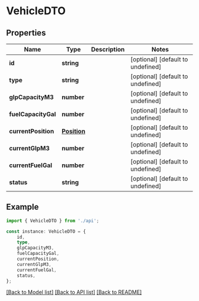 # VehicleDTO


## Properties

Name | Type | Description | Notes
------------ | ------------- | ------------- | -------------
**id** | **string** |  | [optional] [default to undefined]
**type** | **string** |  | [optional] [default to undefined]
**glpCapacityM3** | **number** |  | [optional] [default to undefined]
**fuelCapacityGal** | **number** |  | [optional] [default to undefined]
**currentPosition** | [**Position**](Position.md) |  | [optional] [default to undefined]
**currentGlpM3** | **number** |  | [optional] [default to undefined]
**currentFuelGal** | **number** |  | [optional] [default to undefined]
**status** | **string** |  | [optional] [default to undefined]

## Example

```typescript
import { VehicleDTO } from './api';

const instance: VehicleDTO = {
    id,
    type,
    glpCapacityM3,
    fuelCapacityGal,
    currentPosition,
    currentGlpM3,
    currentFuelGal,
    status,
};
```

[[Back to Model list]](../README.md#documentation-for-models) [[Back to API list]](../README.md#documentation-for-api-endpoints) [[Back to README]](../README.md)
